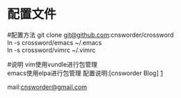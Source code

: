 配置文件
=========
#配置方法
    git clone git@github.com:cnsworder/crossword  
    ln -s crossword/emacs ~/.emacs  
    ln -s crossword/vimrc ~/.vimrc  

#说明
  vim使用vundle进行包管理  
  emacs使用elpa进行包管理 
  配置说明:[cnsworder Blog] [1]   
  
mail:[cnsworder@gmail.com](mailto:cnsowrder@gmail.com)

[1]: http://blog.csdn.net/cnsword  "Blog"
